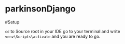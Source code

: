 # parkinsonDjango


#Setup

``cd`` to Source root in your IDE
go to your terminal and write ```venv\Scripts\activate``` and you are ready to go.



